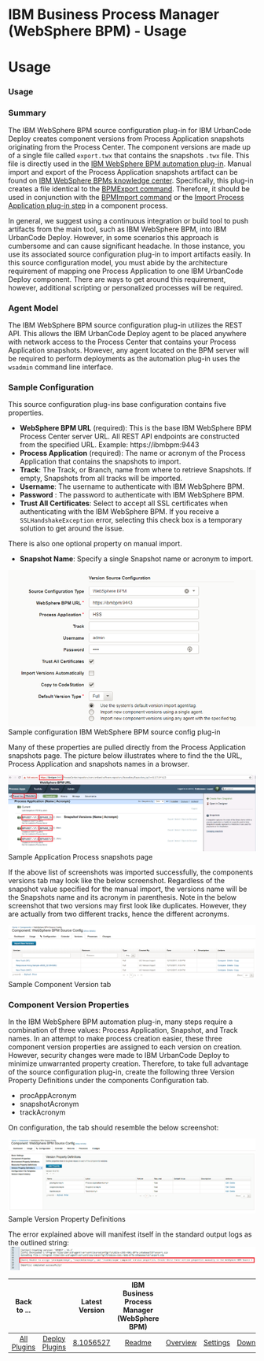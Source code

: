
IBM Business Process Manager (WebSphere BPM) - Usage
====================================================

# Usage


### Usage




### Summary


The IBM WebSphere BPM source configuration plug-in for IBM UrbanCode Deploy creates component versions from Process Application snapshots originating from the Process Center. The component versions are made up of a single file called `export.twx` that contains the snapshots `.twx` file. This file is directly used in the [IBM WebSphere BPM automation plug-in](https://www.urbancode.com/plugin/websphere-bpm-ibmucd/). Manual import and export of the Process Application snapshots artifact can be found on [IBM WebSphere BPMs knowledge center](https://www.ibm.com/support/knowledgecenter/SSFPJS_8.5.5/com.ibm.wbpm.admin.doc/topics/managing_process_applications_E.html). Specifically, this plug-in creates a file identical to the [BPMExport command](https://www.ibm.com/support/knowledgecenter/SSFTBX_8.5.7/com.ibm.wbpm.ref.doc/topics/rref_bpmexport.html). Therefore, it should be used in conjunction with the [BPMImport command](https://www.ibm.com/support/knowledgecenter/SSFTBX_8.5.7/com.ibm.wbpm.ref.doc/topics/rref_bpmimport.html) or the [Import Process Application plug-in step](https://www.urbancode.com/plugindoc/ibmucd/websphere-bpm/1-2/steps/#import_process_application) in a component process.


In general, we suggest using a continuous integration or build tool to push artifacts from the main tool, such as IBM WebSphere BPM, into IBM UrbanCode Deploy. However, in some scenarios this approach is cumbersome and can cause significant headache. In those instance, you use its associated source configuration plug-in to import artifacts easily. In this source configuration model, you must abide by the architecture requirement of mapping one Process Application to one IBM UrbanCode Deploy component. There are ways to get around this requirement, however, additional scripting or personalized processes will be required.


### Agent Model


The IBM WebSphere BPM source configuration plug-in utilizes the REST API. This allows the IBM UrbanCode Deploy agent to be placed anywhere with network access to the Process Center that contains your Process Application snapshots. However, any agent located on the BPM server will be required to perform deployments as the automation plug-in uses the `wsadmin` command line interface.


### Sample Configuration


This source configuration plug-ins base configuration contains five properties.

* **WebSphere BPM URL** (required): This is the base IBM WebSphere BPM Process Center server URL. All REST API endpoints are constructed from the specified URL. Example: https://ibmbpm:9443
* **Process Application** (required): The name or acronym of the Process Application that contains the snapshots to import.
* **Track**: The Track, or Branch, name from where to retrieve Snapshots. If empty, Snapshots from all tracks will be imported.
* **Username**: The username to authenticate with IBM WebSphere BPM.
* **Password** : The password to authenticate with IBM WebSphere BPM.
* **Trust All Certificates**: Select to accept all SSL certificates when authenticating with the IBM WebSphere BPM. If you receive a `SSLHandshakeException` error, selecting this check box is a temporary solution to get around the issue.

There is also one optional property on manual import.

* **Snapshot Name**: Specify a single Snapshot name or acronym to import.

[![](plugin-config-1.png)](plugin-config-1.png)
Sample configuration IBM WebSphere BPM source config plug-in


Many of these properties are pulled directly from the Process Application snapshots page. The picture below illustrates where to find the the URL, Process Application and snapshots names in a browser.


[![](process-application.png)](process-application.png)
Sample Application Process snapshots page


If the above list of screenshots was imported successfully, the components versions tab may look like the below screenshot. Regardless of the snapshot value specified for the manual import, the versions name will be the Snapshots name and its acronym in parenthesis. Note in the below screenshot that two versions may first look like duplicates. However, they are actually from two different tracks, hence the different acronyms.


[![](import-versions-1.png)](import-versions-1.png)
Sample Component Version tab


### Component Version Properties


In the IBM WebSphere BPM automation plug-in, many steps require a combination of three values: Process Application, Snapshot, and Track names. In an attempt to make process creation easier, these three component version properties are assigned to each version on creation. However, security changes were made to IBM UrbanCode Deploy to minimize unwarranted property creation. Therefore, to take full advantage of the source configuration plug-in, create the following three Version Property Definitions under the components Configuration tab.

* procAppAcronym
* snapshotAcronym
* trackAcronym

On configuration, the tab should resemble the below screenshot:


[![](version-properties.png)](version-properties.png)
Sample Version Property Definitions


The error explained above will manifest itself in the standard output logs as the outlined string: [![](create-props-warn.png)](create-props-warn.png)


|Back to ...||Latest Version|IBM Business Process Manager (WebSphere BPM) ||||
| :---: | :---: | :---: | :---: | :---: | :---: | :---: |
|[All Plugins](../../index.md)|[Deploy Plugins](../README.md)|[8.1056527](https://raw.githubusercontent.com/UrbanCode/IBM-UCD-PLUGINS/main/files/WebSphereBPMSourceConfig/WebSphereBPMSourceConfig-8.1056527.zip)|[Readme](README.md)|[Overview](overview.md)|[Settings](settings.md)|[Downloads](downloads.md)|
